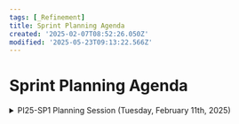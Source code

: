 ```yaml
---
tags: [_Refinement]
title: Sprint Planning Agenda
created: '2025-02-07T08:52:26.050Z'
modified: '2025-05-23T09:13:22.566Z'
---
```


# Sprint Planning Agenda

<details>
  <summary>PI25-SP1 Planning Session (Tuesday, February 11th, 2025)</summary>

    GOAL 1 - ET-169 – SHARED LIBRARIES – Visual refresh – Launch – 5 stories
    RFE-19503: [Pre-UAT] Filters tab: Join condition / text fields
    RFE-19550: [Pre-UAT] Detail View toggle - Change to a List View toggle
    RFE-19502: [Pre-UAT] Citations - Adjust font sizes between list/detail view. Check design first to estimations.
    RFE-19513: [Pre-UAT] Library - Don't reload notifications when the Doc. Viewer is opened in a new tab. Check design first to estimations.
    RFE-19501: [Pre-UAT] Library’s header redesign. Check design first to estimations.
    GOAL 2 – ET-175 - Insight usage reports - Technical changes to provide current information after GA update in SL – 2 stories
    RFE-19286:[TECH] Create a new "Event Category" event-scope dimension to GA-properties settings in lower environments
    RFE-19287:[TECH] Extend GA logging for "Global-search" component to log raw search data.
    GOAL 3 – ET-157: Integrate with Sovos Tax rate table feed – 2 stories
    RFE-18271: [TECH] Modify the SalesTax Schema
    RFE-18277: [SPIKE][TECH] [POC] Connect a Lambda with the RFE database
    GOAL 4 – ET-173: [TECH] API REST for internal integrations: Document, performance metrics and recommendatios – 1 story
    RFE-18518: [TECH] [SPIKE] Gather platform use cases related to internal integrations for searching
    GOAL 5: RFE: Technical and QA Activities for PI25 – 5 stories
    RFE-18511: Performance Test Activities for PI25 - S1
    RFE-18499: [TECH] Development support activities for PI25 - S01
    RFE-19022: [QA] UAT prep and Support
    RFE-19648: [QA] AI Licensing: Test JAC DCL license
    RFE-19617: [QA] OpenSearch 2.18.0 (PI Index) migration validation - DEV
 
</details>
